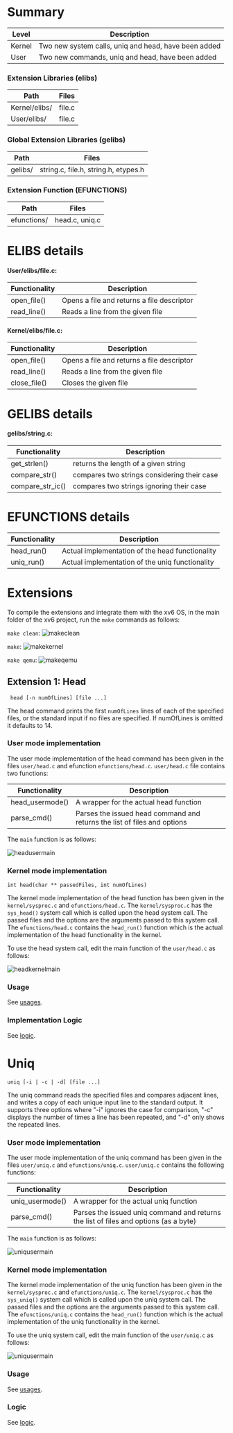 # Summary
Level | Description |
| --- | --- |
| Kernel | Two new system calls, uniq and head, have been added  |
| User | Two new commands, uniq and head, have been added |

### Extension Libraries (elibs)
Path | Files |
| --- | --- |
| Kernel/elibs/ | file.c  |
| User/elibs/ |  file.c |

### Global Extension Libraries (gelibs)
Path | Files |
| --- | --- |
| gelibs/ | string.c, file.h, string.h, etypes.h |

### Extension Function (EFUNCTIONS)
Path | Files |
| --- | --- |
| efunctions/ | head.c, uniq.c |






# ELIBS details

#### User/elibs/file.c:

Functionality | Description |
| --- | --- |
| open_file() | Opens a file and returns a file descriptor  |
| read_line() | Reads a line from the given file |


#### Kernel/elibs/file.c:

Functionality | Description |
| --- | --- |
| open_file() | Opens a file and returns a file descriptor  |
| read_line() | Reads a line from the given file |
| close_file() | Closes the given file |



# GELIBS details

#### gelibs/string.c:

Functionality | Description |
| --- | --- |
| get_strlen() | returns the length of a given string  |
| compare_str() | compares two strings considering their case |
| compare_str_ic() | compares two strings ignoring their case |


# EFUNCTIONS details
Functionality | Description |
| --- | --- |
| head_run() | Actual implementation of the head functionality  |
| uniq_run() | Actual implementation of the uniq functionality |




# Extensions
To compile the extensions and integrate them with the xv6 OS, in the main folder of the xv6 project, run the `make` commands as follows:


`make clean`:
![makeclean](https://github.com/gkiarashv/xv6/blob/main/images/makeclean.png)

`make`:
![makekernel](https://github.com/gkiarashv/xv6/blob/main/images/makekernel.png)


`make qemu`:
![makeqemu](https://github.com/gkiarashv/xv6/blob/main/images/makeqemu.png)



## Extension 1: Head
 ```
  head [-n numOfLines] [file ...]
 ```
The head command prints the first `numOfLines` lines of each of the specified files, or the standard input if no files are specified. If numOfLines is omitted it defaults to 14.



### User mode implementation

The user mode implementation of the head command has been given in the files `user/head.c` and efunction `efunctions/head.c`. `user/head.c` file contains two functions:

Functionality | Description |
| --- | --- |
| head_usermode() | A wrapper for the actual head function |
| parse_cmd() | Parses the issued head command and returns the list of files and options |

The `main` function is as follows:

![headusermain](https://github.com/gkiarashv/xv6/blob/main/images/headusermain.png)
 



### Kernel mode implementation

```int head(char ** passedFiles, int numOfLines)```

The kernel mode implementation of the head function has been given in the `kernel/sysproc.c` and `efunctions/head.c`. The `kernel/sysproc.c` has the `sys_head()`
system call which is called upon the head system call. The passed files and the options are the arguments passed to this system call. The `efunctions/head.c` contains the `head_run()` function which is the actual implementation of the head functionality in the kernel.

To use the head system call, edit the main function of the `user/head.c` as follows:

![headkernelmain](https://github.com/gkiarashv/xv6/blob/main/images/headkernelmain.png)
 

### Usage
See [usages](https://github.com/gkiarashv/xv6/edit/main/contributions/Sep%2012%202023/head_usage/).

### Implementation Logic
See [logic](https://github.com/gkiarashv/xv6/edit/main/contributions/Sep%2012%202023/head_logic/).











# Uniq
```
uniq [-i | -c | -d] [file ...]
```
The uniq command reads the specified files and compares adjacent lines, and writes a copy of each unique input line to the standard output. It supports three options where "-i" ignores the case for comparison, "-c" displays the number of times a line has been repeated, and "-d" only shows the repeated lines.



### User mode implementation
The user mode implementation of the uniq command has been given in the files `user/uniq.c` and `efunctions/uniq.c`. `user/uniq.c` contains the following functions:

Functionality | Description |
| --- | --- |
| uniq_usermode() | A wrapper for the actual uniq function   |
| parse_cmd() | Parses the issued uniq command and returns the list of files and options (as a byte) |


The `main` function is as follows:

![uniqusermain](https://github.com/gkiarashv/xv6/blob/main/images/uniqusermain.png)




### Kernel mode implementation

The kernel mode implementation of the uniq function has been given in the `kernel/sysproc.c` and `efunctions/uniq.c`. The `kernel/sysproc.c` has the `sys_uniq()`
system call which is called upon the uniq system call. The passed files and the options are the arguments passed to this system call. The `efunctions/uniq.c` contains the `head_run()` function which is the actual implementation of the uniq functionality in the kernel.

To use the uniq system call, edit the main function of the `user/uniq.c` as follows:

![uniqusermain](https://github.com/gkiarashv/xv6/blob/main/images/uniqkernelmain.png)



### Usage

See [usages](https://github.com/gkiarashv/xv6/edit/main/contributions/Sep%2012%202023/uniq_usage/).

### Logic
See [logic](https://github.com/gkiarashv/xv6/edit/main/contributions/Sep%2012%202023/uniq_logic/).


